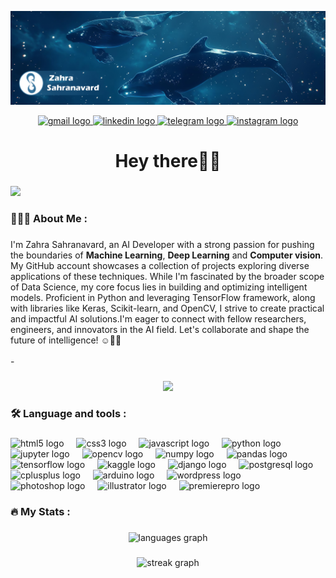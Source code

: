 

![MyName](https://github.com/ZahraSahranavard/ZahraSahranavard/blob/main/Header1.jpg)



<div align="center">
  <a href="https://zriw10sahranavard@gmail.com" target="_blank">
    <img src="https://raw.githubusercontent.com/maurodesouza/profile-readme-generator/master/src/assets/icons/social/gmail/default.svg" width="32" height="26" alt="gmail logo"  />
  </a>
  <a href="https://www.linkedin.com/in/zahra-sahranavard/" target="_blank">
    <img src="https://raw.githubusercontent.com/maurodesouza/profile-readme-generator/master/src/assets/icons/social/linkedin/default.svg" width="32" height="26" alt="linkedin logo"  />
  </a>
  <a href="https://t.me/zriw10" target="_blank">
    <img src="https://raw.githubusercontent.com/maurodesouza/profile-readme-generator/master/src/assets/icons/social/telegram/default.svg" width="32" height="26" alt="telegram logo"  />
  </a>
  <a href="https://instagram.com/zriw10" target="_blank">
    <img src="https://raw.githubusercontent.com/maurodesouza/profile-readme-generator/master/src/assets/icons/social/instagram/default.svg" width="32" height="26" alt="instagram logo"  />
  </a>
</div>

###

<h1 align="center">Hey there👋🏻</h1>

###

<div align="left">
  <img src="https://visitor-badge.laobi.icu/badge?page_id=ZahraSahranavard.ZahraSahranavard&"  />
</div>

###

<h3 align="left">👩🏻‍💻  About Me :</h3>

###

<p align="left"> I'm Zahra Sahranavard, an AI Developer with a strong passion for pushing the boundaries of <b>Machine Learning</b>, <b>Deep Learning</b> and <b>Computer vision</b>. My GitHub account showcases a collection of projects exploring diverse applications of these techniques. While I'm fascinated by the broader scope of Data Science, my core focus lies in building and optimizing intelligent models. Proficient in Python and leveraging TensorFlow framework, along with libraries like Keras, Scikit-learn, and OpenCV, I strive to create practical and impactful AI solutions.I'm eager to connect with fellow researchers, engineers, and innovators in the AI field. Let's collaborate and shape the future of intelligence! ☺️🫰🏻<br><br>-


###

<div align="center">
  <img height="299" src="https://camo.githubusercontent.com/f108537c0b43fa2a01cecfbf28c0ae872fbc7050001f83f99e0847628662b392/68747470733a2f2f6d656469612e6c6963646e2e636f6d2f646d732f696d6167652f443536323241514866706a4c32333445436c772f6665656473686172652d736872696e6b5f323034385f313533362f302f313639333931313736373132383f653d3231343734383336343726763d6265746126743d4a325a476f6d66565f4f457a434b35374d48486f475741593863386b6d7a616c7076513635744e38623430"  />
</div>

###

<h3 align="left">🛠 Language and tools :</h3>

###

<div align="left">
  <img src="https://cdn.jsdelivr.net/gh/devicons/devicon/icons/html5/html5-original.svg" height="40" alt="html5 logo"  />
  <img width="12" />
  <img src="https://cdn.jsdelivr.net/gh/devicons/devicon/icons/css3/css3-original.svg" height="40" alt="css3 logo"  />
  <img width="12" />
  <img src="https://cdn.jsdelivr.net/gh/devicons/devicon/icons/javascript/javascript-original.svg" height="40" alt="javascript logo"  />
  <img width="12" />
  <img src="https://cdn.jsdelivr.net/gh/devicons/devicon/icons/python/python-original.svg" height="40" alt="python logo"  />
  <img width="12" />
  <img src="https://cdn.jsdelivr.net/gh/devicons/devicon/icons/jupyter/jupyter-original.svg" height="40" alt="jupyter logo"  />
  <img width="12" />
  <img src="https://cdn.jsdelivr.net/gh/devicons/devicon/icons/opencv/opencv-original.svg" height="40" alt="opencv logo"  />
  <img width="12" />
  <img src="https://cdn.jsdelivr.net/gh/devicons/devicon/icons/numpy/numpy-original.svg" height="40" alt="numpy logo"  />
  <img width="12" />
  <img src="https://cdn.jsdelivr.net/gh/devicons/devicon/icons/pandas/pandas-original.svg" height="40" alt="pandas logo"  />
  <img width="12" />
  <img src="https://cdn.jsdelivr.net/gh/devicons/devicon/icons/tensorflow/tensorflow-original.svg" height="40" alt="tensorflow logo"  />
  <img width="12" />
  <img src="https://cdn.jsdelivr.net/gh/devicons/devicon/icons/kaggle/kaggle-original.svg" height="40" alt="kaggle logo"  />
  <img width="12" />
  <img src="https://cdn.jsdelivr.net/gh/devicons/devicon/icons/django/django-plain.svg" height="40" alt="django logo"  />
  <img width="12" />
  <img src="https://cdn.jsdelivr.net/gh/devicons/devicon/icons/postgresql/postgresql-original.svg" height="40" alt="postgresql logo"  />
  <img width="12" />
  <img src="https://cdn.jsdelivr.net/gh/devicons/devicon/icons/cplusplus/cplusplus-original.svg" height="40" alt="cplusplus logo"  />
  <img width="12" />
  <img src="https://cdn.jsdelivr.net/gh/devicons/devicon/icons/arduino/arduino-original.svg" height="40" alt="arduino logo"  />
  <img width="12" />
  <img src="https://cdn.jsdelivr.net/gh/devicons/devicon/icons/wordpress/wordpress-original.svg" height="40" alt="wordpress logo"  />
  <img width="12" />
  <img src="https://cdn.jsdelivr.net/gh/devicons/devicon/icons/photoshop/photoshop-plain.svg" height="40" alt="photoshop logo"  />
  <img width="12" />
  <img src="https://cdn.jsdelivr.net/gh/devicons/devicon/icons/illustrator/illustrator-plain.svg" height="40" alt="illustrator logo"  />
  <img width="12" />
  <img src="https://cdn.jsdelivr.net/gh/devicons/devicon/icons/premierepro/premierepro-plain.svg" height="40" alt="premierepro logo"  />
</div>

###

<h3 align="left">🔥   My Stats :</h3>

###

<div align="center">
  <img src="https://github-readme-stats.vercel.app/api/top-langs?username=ZahraSahranavard&locale=en&hide_title=false&layout=compact&card_width=320&langs_count=5&theme=dracula&hide_border=false&order=2" height="150" alt="languages graph"  />
</div>

###

<div align="center">
  <img src="https://streak-stats.demolab.com?user=ZahraSahranavard&locale=en&mode=daily&theme=dark&hide_border=false&border_radius=5&order=3" height="220" alt="streak graph"  />
</div>

###
